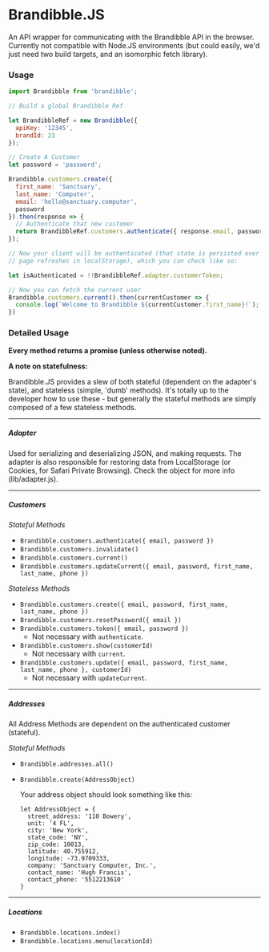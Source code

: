 # Brandibble.JS

An API wrapper for communicating with the Brandibble API in the browser.  Currently not compatible
with Node.JS environments (but could easily, we'd just need two build targets, and an isomorphic
fetch library).

### Usage

```js
import Brandibble from 'brandibble';

// Build a global Brandibble Ref

let BrandibbleRef = new Brandibble({
  apiKey: '12345',
  brandId: 23
});

// Create A Customer
let password = 'password';

Brandibble.customers.create({
  first_name: 'Sanctuary',
  last_name: 'Computer',
  email: 'hello@sanctuary.computer',
  password
}).then(response => {
  // Authenticate that new customer
  return BrandibbleRef.customers.authenticate({ response.email, password });
});

// Now your client will be authenticated (that state is persisted over
// page refreshes in localStorage), which you can check like so:

let isAuthenticated = !!BrandibbleRef.adapter.customerToken;

// Now you can fetch the current user
Brandibble.customers.current().then(currentCustomer => {
  console.log(`Welcome to Brandibble ${currentCustomer.first_name}!`);
})
```

### Detailed Usage

**Every method returns a promise (unless otherwise noted).**

**A note on statefulness:**

Brandibble.JS provides a slew of both stateful (dependent on the adapter's state), and stateless
(simple, 'dumb' methods).  It's totally up to the developer how to use these - but generally the
stateful methods are simply composed of a few stateless methods.

---
##### Adapter

Used for serializing and deserializing JSON, and making requests.  The adapter is also responsible
for restoring data from LocalStorage (or Cookies, for Safari Private Browsing).  Check the object
for more info (lib/adapter.js).

---
##### Customers

*Stateful Methods*
  - `Brandibble.customers.authenticate({ email, password })`
  - `Brandibble.customers.invalidate()`
  - `Brandibble.customers.current()`
  - `Brandibble.customers.updateCurrent({ email, password, first_name, last_name, phone })`

*Stateless Methods*

  - `Brandibble.customers.create({ email, password, first_name, last_name, phone })`
  - `Brandibble.customers.resetPassword({ email })`
  - `Brandibble.customers.token({ email, password })`
      - Not necessary with `authenticate`.
  - `Brandibble.customers.show(customerId)`
      - Not necessary with `current`.
  - `Brandibble.customers.update({ email, password, first_name, last_name, phone }, customerId)`
      - Not necessary with `updateCurrent`.

---
##### Addresses

All Address Methods are dependent on the authenticated customer (stateful).

*Stateful Methods*

  - `Brandibble.addresses.all()`
  - `Brandibble.create(AddressObject)`

      Your address object should look something like this:

      ```
      let AddressObject = {
        street_address: '110 Bowery',
        unit: '4 FL',
        city: 'New York',
        state_code: 'NY',
        zip_code: 10013,
        latitude: 40.755912,
        longitude: -73.9709333,
        company: 'Sanctuary Computer, Inc.',
        contact_name: 'Hugh Francis',
        contact_phone: '5512213610'
      }
      ```
---
##### Locations

  - `Brandibble.locations.index()`
  - `Brandibble.locations.menu(locationId)`
